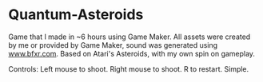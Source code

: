 # Quantum-Asteroids
Game that I made in ~6 hours using Game Maker. All assets were created by me or provided by Game Maker, sound was generated using www.bfxr.com.
Based on Atari's Asteroids, with my own spin on gameplay.

Controls:
Left mouse to shoot.
Right mouse to shoot.
R to restart.
Simple.
